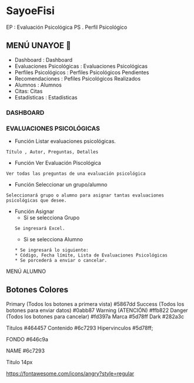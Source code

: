 # SayoeFisi

EP : Evaluación Psicológica
PS . Perfil Psicológico

## MENÚ UNAYOE 📌
* Dashboard : Dashboard
* Evaluaciones Psicológicas : Evaluaciones Psicológicas
* Perfiles Psicológicos : Perfiles Psicológicos Pendientes
* Recomendaciones : Pefiles Psicológicos Realizados
* Alumnos : Alumnos
* Citas: Citas
* Estadísticas : Estadísticas

### DASHBOARD

### EVALUACIONES PSICOLÓGICAS
* Función Listar evaluaciones psicológicas. 
```
Título , Autor, Preguntas, Detalles
```
* Función Ver Evaluación Piscológica
```
Ver todas las preguntas de una evaluación psicológica
```
* Función Seleccionar un grupo/alumno
```
Seleccionará grupo o alumno para asignar tantas evaluaciones psicológicas que desee.
```
* Función Asignar
    * Sí se selecciona Grupo
    ```
    Se ingresará Excel.
    ```
    * Si se selecciona Alumno
    ```
    * Se ingresará lo siguiente:
    * Código, Fecha límite, Lista de Evaluaciones Psicológicas
    * Se porcederá a enviar o cancelar.
    ```    
       
MENÚ ALUMNO



## Botones Colores

Primary (Todos los botones a primera vista)
#5867dd
Success (Todos los botones para enviar datos)
#0abb87
Warning (ATENCIÓN)
#ffb822
Danger (Todos los botones para cancelar)
#fd397a
Marca
#5d78ff
Dark
#282a3c


Titulos
#464457
Contenido
#6c7293
Hipervinculos
#5d78ff;


FONDO
#646c9a

NAME
#6c7293

Titulo 
14px

https://fontawesome.com/icons/angry?style=regular
